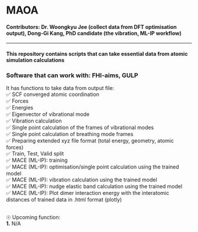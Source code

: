 # MAOA
#### Contributors: Dr. Woongkyu Jee (collect data from DFT optimisation output), Dong-Gi Kang, PhD candidate (the vibration, ML-IP workflow) </br>
* * *
#### This repository contains scripts that can take essential data from atomic simulation calculations  </br>
### Software that can work with: FHI-aims, GULP

It has functions to take data from output file: </br>
✅ SCF converged atomic coordination </br>
✅ Forces </br>
✅ Energies </br>
✅ Eigenvector of vibrational mode </br>
✅ Vibration calculation </br>
✅ Single point calculation of the frames of vibrational modes </br>
✅ Single point calculation of breathing mode frames </br>
✅ Preparing extended xyz file format (total energy, geometry, atomic forces) </br>
✅ Train, Test, Valid split </br>
✅ MACE (ML-IP): training </br>
✅ MACE (ML-IP): optimisation/single point calculation using the trained model </br>
✅ MACE (ML-IP): vibration calculation using the trained model </br>
✅ MACE (ML-IP): nudge elastic band calculation using the trained model </br>
✅ MACE (ML-IP): Plot dimer interaction energy with the interatomic distances of trained data in .html format (plotly) </br>
</br>


☉ Upcoming function: </br>
  **1.** N/A


